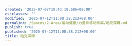 ```yaml
---
created: '2025-07-07T18:43:18.606+08:00'
cssclasses: ''
modified: '2025-07-12T11:08:38.212+08:00'
permalink: /Spaces/2-Area/运动健康/力量训练动作库/哈克深蹲.md
publish: true
published: '2025-07-12T11:08:38.212+08:00'
title: 哈克深蹲
---
```

